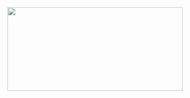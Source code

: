 

<div class="imageAccessory-3uSIjZ"><div class="gifTag-31zFY8"></div></div><img alt="" src="https://media.discordapp.net/attachments/384756018799706123/903318869031145473/Animacao2.gif?format=png&amp;width=400&amp;height=191" style="width: 400px; height: 191px;"></a>
 </div>
